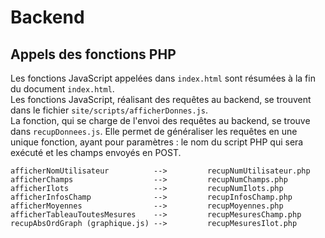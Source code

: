 # Backend

## Appels des fonctions PHP
Les fonctions JavaScript appelées dans `index.html` sont résumées à la fin du
document `index.html`.  
Les fonctions JavaScript, réalisant des requêtes au backend, se trouvent
dans le fichier `site/scripts/afficherDonnes.js`.  
La fonction, qui se charge de l'envoi des requêtes au backend, se trouve dans
`recupDonnees.js`. Elle permet de généraliser les requêtes en une unique
fonction, ayant pour paramètres : le nom du script PHP qui sera exécuté et
les champs envoyés en POST.

```
afficherNomUtilisateur          -->         recupNumUtilisateur.php
afficherChamps                  -->         recupNumChamps.php
afficherIlots                   -->         recupNumIlots.php
afficherInfosChamp              -->         recupInfosChamp.php
afficherMoyennes                -->         recupMoyennes.php
afficherTableauToutesMesures    -->         recupMesuresChamp.php
recupAbsOrdGraph (graphique.js) -->         recupMesuresIlot.php
```